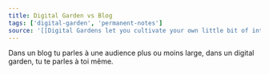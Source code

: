 ```yaml
---
title: Digital Garden vs Blog
tags: ['digital-garden', 'permanent-notes']
source: '[[Digital Gardens let you cultivate your own little bit of internet]]'
---
```


Dans un blog tu parles à une audience plus ou moins large, dans un digital garden, tu te parles à toi même. 
